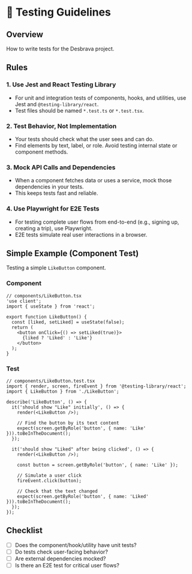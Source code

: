 # 🧩 Testing Guidelines

## Overview

How to write tests for the Desbrava project.

## Rules

### 1. Use Jest and React Testing Library
- For unit and integration tests of components, hooks, and utilities, use Jest and `@testing-library/react`.
- Test files should be named `*.test.ts` or `*.test.tsx`.

### 2. Test Behavior, Not Implementation
- Your tests should check what the user sees and can do.
- Find elements by text, label, or role. Avoid testing internal state or component methods.

### 3. Mock API Calls and Dependencies
- When a component fetches data or uses a service, mock those dependencies in your tests.
- This keeps tests fast and reliable.

### 4. Use Playwright for E2E Tests
- For testing complete user flows from end-to-end (e.g., signing up, creating a trip), use Playwright.
- E2E tests simulate real user interactions in a browser.

## Simple Example (Component Test)

Testing a simple `LikeButton` component.

### Component
```tsx
// components/LikeButton.tsx
'use client';
import { useState } from 'react';

export function LikeButton() {
  const [liked, setLiked] = useState(false);
  return (
    <button onClick={() => setLiked(true)}>
      {liked ? 'Liked' : 'Like'}
    </button>
  );
}
```

### Test
```tsx
// components/LikeButton.test.tsx
import { render, screen, fireEvent } from '@testing-library/react';
import { LikeButton } from './LikeButton';

describe('LikeButton', () => {
  it('should show "Like" initially', () => {
    render(<LikeButton />);
    
    // Find the button by its text content
    expect(screen.getByRole('button', { name: 'Like' })).toBeInTheDocument();
  });

  it('should show "Liked" after being clicked', () => {
    render(<LikeButton />);
    
    const button = screen.getByRole('button', { name: 'Like' });
    
    // Simulate a user click
    fireEvent.click(button);
    
    // Check that the text changed
    expect(screen.getByRole('button', { name: 'Liked' })).toBeInTheDocument();
  });
});
```

## Checklist

- [ ] Does the component/hook/utility have unit tests?
- [ ] Do tests check user-facing behavior?
- [ ] Are external dependencies mocked?
- [ ] Is there an E2E test for critical user flows?